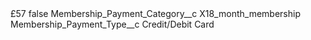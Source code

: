 <?xml version="1.0" encoding="UTF-8"?>
<CustomMetadata xmlns="http://soap.sforce.com/2006/04/metadata" xmlns:xsi="http://www.w3.org/2001/XMLSchema-instance" xmlns:xsd="http://www.w3.org/2001/XMLSchema">
    <label>£57</label>
    <protected>false</protected>
    <values>
        <field>Membership_Payment_Category__c</field>
        <value xsi:type="xsd:string">X18_month_membership</value>
    </values>
    <values>
        <field>Membership_Payment_Type__c</field>
        <value xsi:type="xsd:string">Credit/Debit Card</value>
    </values>
</CustomMetadata>
